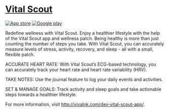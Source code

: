 # [Vital Scout](http://vivalnk.com/vitalscout/)
[![App store](http://linkmaker.itunes.apple.com/images/badges/en-us/badge_appstore-lrg.svg)](https://itunes.apple.com/us/app/vital-scout/id1227969468?mt=8)
[![Google play](https://i2.wp.com/developer.android.com/images/brand/en_generic_rgb_wo_45.png?zoom=2&w=648&ssl=1)](https://play.google.com/store/apps/details?id=com.vivalnk.vitalscout) <br>

Redefine wellness with Vital Scout. Enjoy a healthier lifestyle with the help of the Vital Scout app and wellness patch. Being healthy is more than just counting the number of steps you take. With Vital Scout, you can accurately measure levels of stress, activity, recovery, and sleep - all with a small, flexible patch.

ACCURATE HEART RATE: With Vital Scout’s ECG-based technology, you can accurately track your heart rate and heart rate variability (HRV).

TAKE NOTES: Use the journal feature to log your daily events and activities.

SET & MANAGE GOALS: Track activity and sleep goals and take actionable steps towards a healthier lifestyle.

For more information, visit http://vivalnk.com/dev-vital-scout-app/.
